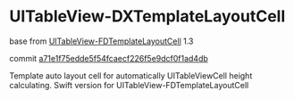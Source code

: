 # UITableView-DXTemplateLayoutCell

base from 
[UITableView-FDTemplateLayoutCell](https://github.com/forkingdog/UITableView-FDTemplateLayoutCell) 1.3 

commit [a71e1f75edde5f54fcaecf226f5e9dcf0f1ad4db](https://github.com/forkingdog/UITableView-FDTemplateLayoutCell/tree/a71e1f75edde5f54fcaecf226f5e9dcf0f1ad4db)

Template auto layout cell for automatically UITableViewCell height calculating. Swift version for UITableView-FDTemplateLayoutCell

